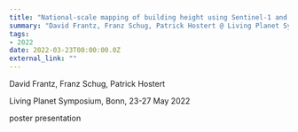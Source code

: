 ```yaml
---
title: "National-scale mapping of building height using Sentinel-1 and Sentinel-2 time series"
summary: "David Frantz, Franz Schug, Patrick Hostert @ Living Planet Symposium, Bonn, 23-27 May 2022"
tags:
- 2022
date: 2022-03-23T00:00:00.0Z
external_link: ""
---
```


David Frantz, Franz Schug, Patrick Hostert

Living Planet Symposium, Bonn, 23-27 May 2022

poster presentation
